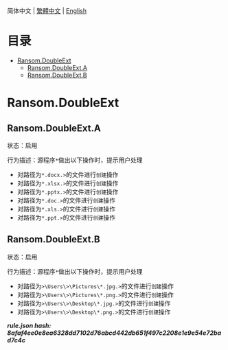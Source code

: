 


  
简体中文 | [繁體中文](README_zh_tw.md) | [English](README_en_us.md)  
  

目录
==

* [Ransom.DoubleExt](#ransomdoubleext)
	* [Ransom.DoubleExt.A](#ransomdoubleexta)
	* [Ransom.DoubleExt.B](#ransomdoubleextb)

# Ransom.DoubleExt

## Ransom.DoubleExt.A
  
状态：启用

行为描述：源程序`*`做出以下操作时，提示用户处理
- 对路径为`*.docx.>`的文件进行`创建`操作
- 对路径为`*.xlsx.>`的文件进行`创建`操作
- 对路径为`*.pptx.>`的文件进行`创建`操作
- 对路径为`*.doc.>`的文件进行`创建`操作
- 对路径为`*.xls.>`的文件进行`创建`操作
- 对路径为`*.ppt.>`的文件进行`创建`操作

## Ransom.DoubleExt.B
  
状态：启用

行为描述：源程序`*`做出以下操作时，提示用户处理
- 对路径为`>\Users\>\Pictures\*.jpg.>`的文件进行`创建`操作
- 对路径为`>\Users\>\Pictures\*.png.>`的文件进行`创建`操作
- 对路径为`>\Users\>\Desktop\*.jpg.>`的文件进行`创建`操作
- 对路径为`>\Users\>\Desktop\*.png.>`的文件进行`创建`操作
  
***rule.json hash: 8afaf4ee0e8ea6328dd7102d76abcd442db651f497c2208e1e9e54e72bad7c4c***